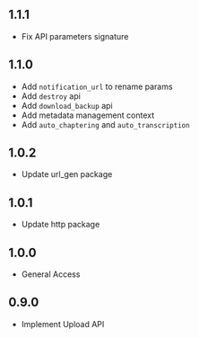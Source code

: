 ## 1.1.1
- Fix API parameters signature

## 1.1.0
- Add `notification_url` to rename params
- Add `destroy` api
- Add `download_backup` api
- Add metadata management context
- Add `auto_chaptering` and `auto_transcription`

## 1.0.2
- Update url_gen package

## 1.0.1
- Update http package

## 1.0.0
- General Access

## 0.9.0
- Implement Upload API